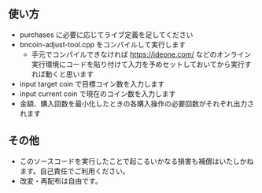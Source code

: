## 使い方
- purchases に必要に応じてライブ定義を足してください
- bncoin-adjust-tool.cpp をコンパイルして実行します
  - 手元でコンパイルできなければ https://ideone.com/ などのオンライン実行環境にコードを貼り付けて入力を予めセットしておいてから実行すれば動くと思います
- input target coin で目標コイン数を入力します
- input current coin で現在のコイン数を入力します
- 金額、購入回数を最小化したときの各購入操作の必要回数がそれぞれ出力されます

## その他
- このソースコードを実行したことで起こるいかなる損害も補償はいたしかねます。自己責任でご利用ください。
- 改変・再配布は自由です。
